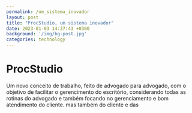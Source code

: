 ```yaml
---
permalink: /um_sistema_inovador
layout: post
title: "ProcStudio, um sistema inovador"
date: 2023-01-03 14:37:43 +0300
background: '/img/bg-post.jpg'
categories: technology
---
```


# ProcStudio
Um novo conceito de trabalho, feito de advogado para advogado, com o objetivo de facilitar o gerencimento do escritório, considerando todas as rotinas do advogado e também focando no gerenciamento e bom atendimento do cliente. mas também do cliente e das
